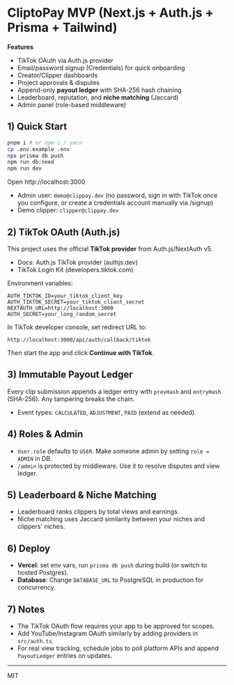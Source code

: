 # CliptoPay MVP (Next.js + Auth.js + Prisma + Tailwind)

**Features**

- TikTok OAuth via Auth.js provider
- Email/password signup (Credentials) for quick onboarding
- Creator/Clipper dashboards
- Project approvals & disputes
- Append-only **payout ledger** with SHA-256 hash chaining
- Leaderboard, reputation, and **niche matching** (Jaccard)
- Admin panel (role-based middleware)

## 1) Quick Start

```bash
pnpm i # or npm i / yarn
cp .env.example .env
npx prisma db push
npm run db:seed
npm run dev
```

Open http://localhost:3000

- Admin user: `demo@clippay.dev` (no password, sign in with TikTok once you configure, or create a credentials account manually via /signup)
- Demo clipper: `clipper@clippay.dev`

## 2) TikTok OAuth (Auth.js)

This project uses the official **TikTok provider** from Auth.js/NextAuth v5.

- Docs: Auth.js TikTok provider (authjs.dev)  
- TikTok Login Kit (developers.tiktok.com)

Environment variables:

```
AUTH_TIKTOK_ID=your_tiktok_client_key
AUTH_TIKTOK_SECRET=your_tiktok_client_secret
NEXTAUTH_URL=http://localhost:3000
AUTH_SECRET=your_long_random_secret
```

In TikTok developer console, set redirect URL to:

```
http://localhost:3000/api/auth/callback/tiktok
```

Then start the app and click **Continue with TikTok**.

## 3) Immutable Payout Ledger

Every clip submission appends a ledger entry with `prevHash` and `entryHash` (SHA-256). Any tampering breaks the chain.

- Event types: `CALCULATED`, `ADJUSTMENT`, `PAID` (extend as needed).

## 4) Roles & Admin

- `User.role` defaults to `USER`. Make someone admin by setting `role = ADMIN` in DB.
- `/admin` is protected by middleware. Use it to resolve disputes and view ledger.

## 5) Leaderboard & Niche Matching

- Leaderboard ranks clippers by total views and earnings.
- Niche matching uses Jaccard similarity between your niches and clippers' niches.

## 6) Deploy

- **Vercel**: set env vars, run `prisma db push` during build (or switch to hosted Postgres).  
- **Database**: Change `DATABASE_URL` to PostgreSQL in production for concurrency.

## 7) Notes

- The TikTok OAuth flow requires your app to be approved for scopes.  
- Add YouTube/Instagram OAuth similarly by adding providers in `src/auth.ts`.  
- For real view tracking, schedule jobs to poll platform APIs and append `PayoutLedger` entries on updates.

---

MIT
